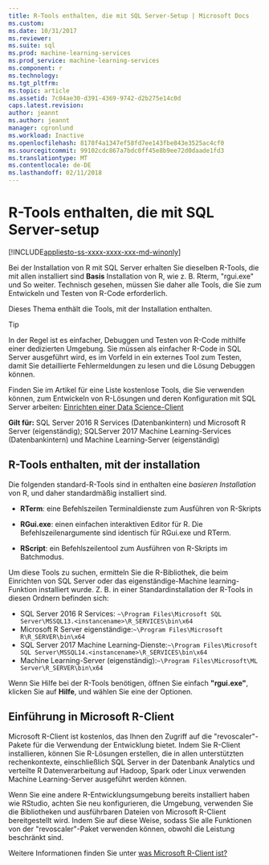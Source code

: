 ```yaml
---
title: R-Tools enthalten, die mit SQL Server-Setup | Microsoft Docs
ms.custom: 
ms.date: 10/31/2017
ms.reviewer: 
ms.suite: sql
ms.prod: machine-learning-services
ms.prod_service: machine-learning-services
ms.component: r
ms.technology: 
ms.tgt_pltfrm: 
ms.topic: article
ms.assetid: 7c04ae30-d391-4369-9742-d2b275e14c0d
caps.latest.revision: 
author: jeannt
ms.author: jeannt
manager: cgronlund
ms.workload: Inactive
ms.openlocfilehash: 8178f4a1347ef58fd7ee143fbe843e3525ac4cf0
ms.sourcegitcommit: 99102cdc867a7bdc0ff45e8b9ee72d0daade1fd3
ms.translationtype: MT
ms.contentlocale: de-DE
ms.lasthandoff: 02/11/2018
---
```

# <a name="r-tools-included-with-sql-server-setup"></a>R-Tools enthalten, die mit SQL Server-setup
[!INCLUDE[appliesto-ss-xxxx-xxxx-xxx-md-winonly](../../includes/appliesto-ss-xxxx-xxxx-xxx-md-winonly.md)]

Bei der Installation von R mit SQL Server erhalten Sie dieselben R-Tools, die mit allen installiert sind **Basis** Installation von R, wie z. B. Rterm, "rgui.exe" und So weiter. Technisch gesehen, müssen Sie daher alle Tools, die Sie zum Entwickeln und Testen von R-Code erforderlich.

Dieses Thema enthält die Tools, mit der Installation enthalten.

> [!TIP]
> 
> In der Regel ist es einfacher, Debuggen und Testen von R-Code mithilfe einer dedizierten Umgebung. Sie müssen als einfacher R-Code in SQL Server ausgeführt wird, es im Vorfeld in ein externes Tool zum Testen, damit Sie detaillierte Fehlermeldungen zu lesen und die Lösung Debuggen können.
> 
> Finden Sie im Artikel für eine Liste kostenlose Tools, die Sie verwenden können, zum Entwickeln von R-Lösungen und deren Konfiguration mit SQL Server arbeiten: [Einrichten einer Data Science-Client](set-up-a-data-science-client.md)

**Gilt für:** SQL Server 2016 R Services (Datenbankintern) und Microsoft R Server (eigenständig); SQLServer 2017 Machine Learning-Services (Datenbankintern) und Machine Learning-Server (eigenständig)

## <a name="r-tools-included-with-installation"></a>R-Tools enthalten, mit der installation

Die folgenden standard-R-Tools sind in enthalten eine *basieren Installation* von R, und daher standardmäßig installiert sind.

+ **RTerm**: eine Befehlszeilen Terminaldienste zum Ausführen von R-Skripts

+ **RGui.exe**: einen einfachen interaktiven Editor für R. Die Befehlszeilenargumente sind identisch für RGui.exe und RTerm.

+ **RScript**: ein Befehlszeilentool zum Ausführen von R-Skripts im Batchmodus.

Um diese Tools zu suchen, ermitteln Sie die R-Bibliothek, die beim Einrichten von SQL Server oder das eigenständige-Machine learning-Funktion installiert wurde. Z. B. in einer Standardinstallation der R-Tools in diesen Ordnern befinden sich:

+ SQL Server 2016 R Services: `~\Program Files\Microsoft SQL Server\MSSQL13.<instancename>\R_SERVICES\bin\x64`
+ Microsoft R Server eigenständige:`~\Program Files\Microsoft R\R_SERVER\bin\x64`
+ SQL Server 2017 Machine Learning-Dienste:`~\Program Files\Microsoft SQL Server\MSSQL14.<instancename>\R_SERVICES\bin\x64`
+ Machine Learning-Server (eigenständig):`~\Program Files\Microsoft\ML Server\R_SERVER\bin\x64`

Wenn Sie Hilfe bei der R-Tools benötigen, öffnen Sie einfach **"rgui.exe"**, klicken Sie auf **Hilfe**, und wählen Sie eine der Optionen.

## <a name="introducing-microsoft-r-client"></a>Einführung in Microsoft R-Client

Microsoft R-Client ist kostenlos, das Ihnen den Zugriff auf die "revoscaler"-Pakete für die Verwendung der Entwicklung bietet. Indem Sie R-Client installieren, können Sie R-Lösungen erstellen, die in allen unterstützten rechenkontexte, einschließlich SQL Server in der Datenbank Analytics und verteilte R Datenverarbeitung auf Hadoop, Spark oder Linux verwenden Machine Learning-Server ausgeführt werden können.

Wenn Sie eine andere R-Entwicklungsumgebung bereits installiert haben wie RStudio, achten Sie neu konfigurieren, die Umgebung, verwenden Sie die Bibliotheken und ausführbaren Dateien von Microsoft R-Client bereitgestellt wird. Indem Sie auf diese Weise, sodass Sie alle Funktionen von der "revoscaler"-Paket verwenden können, obwohl die Leistung beschränkt sind.

Weitere Informationen finden Sie unter [was Microsoft R-Client ist?](https://docs.microsoft.com/machine-learning-server/r-client/what-is-microsoft-r-client)
